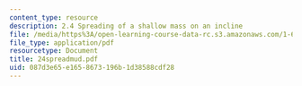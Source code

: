 ```yaml
---
content_type: resource
description: 2.4 Spreading of a shallow mass on an incline
file: /media/https%3A/open-learning-course-data-rc.s3.amazonaws.com/1-63-advanced-fluid-dynamics-of-the-environment-fall-2002/087d3e65e1658673196b1d38588cdf28_24spreadmud.pdf
file_type: application/pdf
resourcetype: Document
title: 24spreadmud.pdf
uid: 087d3e65-e165-8673-196b-1d38588cdf28
---
```

